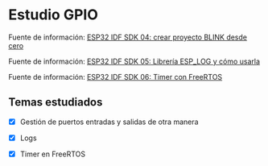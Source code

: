 # Estudio GPIO 

Fuente de información: [ESP32 IDF SDK 04: crear proyecto BLINK desde cero](https://www.youtube.com/watch?v=skqjDhOowOM&list=PL-Hb9zZP9qC65SpXHnTAO0-qV6x5JxCMJ&index=4)  

Fuente de información: [ESP32 IDF SDK 05: Librería ESP_LOG y cómo usarla](https://www.youtube.com/watch?v=KNKxbECFh7g&list=PL-Hb9zZP9qC65SpXHnTAO0-qV6x5JxCMJ&index=5)  

Fuente de información: [ESP32 IDF SDK 06: Timer con FreeRTOS](https://www.youtube.com/watch?v=YuuQ6YyFqus&list=PL-Hb9zZP9qC65SpXHnTAO0-qV6x5JxCMJ&index=6)


## Temas estudiados

- [x] Gestión de puertos entradas y salidas de otra manera 
- [x] Logs 
- [x] Timer en FreeRTOS


